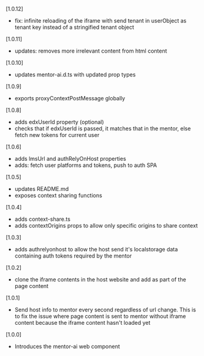 [1.0.12]

- fix: infinite reloading of the iframe with send tenant in userObject as tenant key instead of a stringified tenant object

[1.0.11]

- updates: removes more irrelevant content from html content

[1.0.10]

- updates mentor-ai.d.ts with updated prop types

[1.0.9]

- exports proxyContextPostMessage globally

[1.0.8]

- adds edxUserId property (optional)
- checks that if edxUserId is passed, it matches that in the mentor, else fetch new tokens for current user

[1.0.6]

- adds lmsUrl and authRelyOnHost properties
- adds: fetch user platforms and tokens, push to auth SPA

[1.0.5]

- updates README.md
- exposes context sharing functions

[1.0.4]

- adds context-share.ts
- adds contextOrigins props to allow only specific origins to share context

[1.0.3]

- adds authrelyonhost to allow the host send it's localstorage data containing auth tokens required by the mentor

[1.0.2]

- clone the iframe contents in the host website and add as part of the page content

[1.0.1]

- Send host info to mentor every second regardless of url change. This is to fix the issue where page content is sent to mentor without iframe content because the iframe content hasn't loaded yet

[1.0.0]

- Introduces the mentor-ai web component
